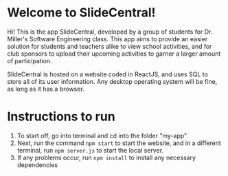 # Welcome to SlideCentral!

Hi! This is the app SlideCentral, developed by a group of students for Dr. Miller's Software Engineering class. This app aims to provide an easier solution for students and teachers alike to view school activities, and for club sponsors to upload their upcoming activities to garner a larger amount of participation. 

SlideCentral is hosted on a website coded in ReactJS, and uses SQL to store all of its user information. Any desktop operating system will be fine, as long as it has a browser. 


# Instructions to run
1. To start off, go into terminal and cd into the folder "my-app"
2. Next, run the command `npm start` to start the website, and in a different
	terminal, run `npm server.js` to start the local server.
3. If any problems occur, run `npm install` to install any necessary dependencies










